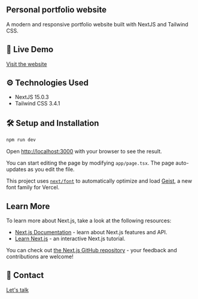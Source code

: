 
## Personal portfolio website

A modern and responsive portfolio website built with NextJS and Tailwind CSS.

## 🚀 Live Demo
[Visit the website](https://javirdz.com)

## ⚙️ Technologies Used
- NextJS 15.0.3
- Tailwind CSS 3.4.1

## 🛠️ Setup and Installation

```bash
npm run dev
```

Open [http://localhost:3000](http://localhost:3000) with your browser to see the result.

You can start editing the page by modifying `app/page.tsx`. The page auto-updates as you edit the file.

This project uses [`next/font`](https://nextjs.org/docs/app/building-your-application/optimizing/fonts) to automatically optimize and load [Geist](https://vercel.com/font), a new font family for Vercel.

## Learn More

To learn more about Next.js, take a look at the following resources:

- [Next.js Documentation](https://nextjs.org/docs) - learn about Next.js features and API.
- [Learn Next.js](https://nextjs.org/learn) - an interactive Next.js tutorial.

You can check out [the Next.js GitHub repository](https://github.com/vercel/next.js) - your feedback and contributions are welcome!

## 📧 Contact
[Let's talk](mailto:hello@javirdz.com)
